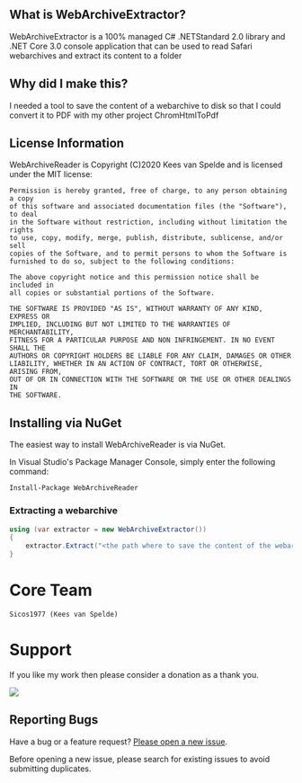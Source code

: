 ## What is WebArchiveExtractor?

WebArchiveExtractor is a 100% managed C# .NETStandard 2.0 library and .NET Core 3.0 console application that can be used to read Safari webarchives and extract its content to a folder

## Why did I make this?

I needed a tool to save the content of a webarchive to disk so that I could convert it to PDF with my other project ChromHtmlToPdf

## License Information

WebArchiveReader is Copyright (C)2020 Kees van Spelde and is licensed under the MIT license:

    Permission is hereby granted, free of charge, to any person obtaining a copy
    of this software and associated documentation files (the "Software"), to deal
    in the Software without restriction, including without limitation the rights
    to use, copy, modify, merge, publish, distribute, sublicense, and/or sell
    copies of the Software, and to permit persons to whom the Software is
    furnished to do so, subject to the following conditions:

    The above copyright notice and this permission notice shall be included in
    all copies or substantial portions of the Software.

    THE SOFTWARE IS PROVIDED "AS IS", WITHOUT WARRANTY OF ANY KIND, EXPRESS OR
    IMPLIED, INCLUDING BUT NOT LIMITED TO THE WARRANTIES OF MERCHANTABILITY,
    FITNESS FOR A PARTICULAR PURPOSE AND NON INFRINGEMENT. IN NO EVENT SHALL THE
    AUTHORS OR COPYRIGHT HOLDERS BE LIABLE FOR ANY CLAIM, DAMAGES OR OTHER
    LIABILITY, WHETHER IN AN ACTION OF CONTRACT, TORT OR OTHERWISE, ARISING FROM,
    OUT OF OR IN CONNECTION WITH THE SOFTWARE OR THE USE OR OTHER DEALINGS IN
    THE SOFTWARE.

## Installing via NuGet

The easiest way to install WebArchiveReader is via NuGet.

In Visual Studio's Package Manager Console, simply enter the following command:

    Install-Package WebArchiveReader 

### Extracting a webarchive

```csharp
using (var extractor = new WebArchiveExtractor())
{
    extractor.Extract("<the path where to save the content of the webarchive>");
}
```

Core Team
=========
    Sicos1977 (Kees van Spelde)

Support
=======
If you like my work then please consider a donation as a thank you.

<a href="https://www.paypal.com/cgi-bin/webscr?cmd=_s-xclick&hosted_button_id=NS92EXB2RDPYA" target="_blank"><img src="https://www.paypalobjects.com/en_US/i/btn/btn_donate_LG.gif" /></a>

## Reporting Bugs

Have a bug or a feature request? [Please open a new issue](https://github.com/Sicos1977/WebArchiveExtractor/issues).

Before opening a new issue, please search for existing issues to avoid submitting duplicates.
